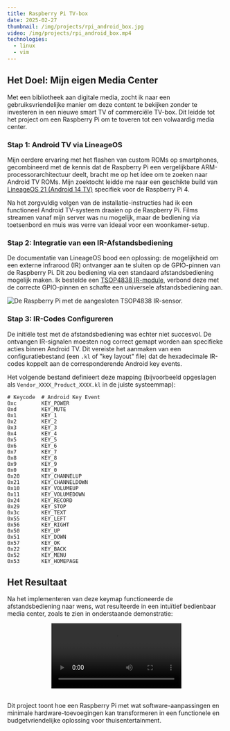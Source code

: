 ```yaml
---
title: Raspberry Pi TV-box
date: 2025-02-27
thumbnail: /img/projects/rpi_android_box.jpg
video: /img/projects/rpi_android_box.mp4
technologies:
  - linux
  - vim
---
```


## Het Doel: Mijn eigen Media Center

Met een bibliotheek aan digitale media, zocht ik naar een
gebruiksvriendelijke manier om deze content te bekijken zonder te investeren
in een nieuwe smart TV of commerciële TV-box. Dit leidde tot het project om
een Raspberry Pi om te toveren tot een volwaardig media center.

### Stap 1: Android TV via LineageOS

Mijn eerdere ervaring met het flashen van custom ROMs op smartphones,
gecombineerd met de kennis dat de Raspberry Pi een vergelijkbare
ARM-processorarchitectuur deelt, bracht me op het idee om te zoeken naar
Android TV ROMs. Mijn zoektocht leidde me naar een geschikte build van
[LineageOS 21 (Android 14 TV)](https://konstakang.com/devices/rpi4/LineageOS21-ATV/) specifiek voor de
Raspberry Pi 4.

Na het zorgvuldig volgen van de installatie-instructies had ik een
functioneel Android TV-systeem draaien op de Raspberry Pi. Films streamen
vanaf mijn server was nu mogelijk, maar de bediening via toetsenbord en muis
was verre van ideaal voor een woonkamer-setup.

### Stap 2: Integratie van een IR-Afstandsbediening

De documentatie van LineageOS bood een oplossing: de mogelijkheid om een
externe infrarood (IR) ontvanger aan te sluiten op de GPIO-pinnen van de
Raspberry Pi. Dit zou bediening via een standaard afstandsbediening mogelijk
maken. Ik bestelde een [TSOP4838 IR-module](https://nl.mouser.com/ProductDetail/Vishay-Semiconductors/TSOP4838?qs=yGXpg7PJZCiwO12kec0Sug%3D%3D&srsltid=AfmBOoot30yr_YHhYU8-1sj4fbinX5nzJg1f9do-iry0CusGCqWZDtZu),
verbond deze met de correcte GPIO-pinnen en schafte een universele
afstandsbediening aan.

![De Raspberry Pi met de aangesloten TSOP4838 IR-sensor.](/img/projects/rpi_android_box.jpg)

### Stap 3: IR-Codes Configureren

De initiële test met de afstandsbediening was echter niet succesvol. De
ontvangen IR-signalen moesten nog correct gemapt worden aan specifieke acties
binnen Android TV. Dit vereiste het aanmaken van een configuratiebestand (een
`.kl` of "key layout" file) dat de hexadecimale IR-codes koppelt aan de
corresponderende Android key events.

Het volgende bestand definieert deze mapping (bijvoorbeeld opgeslagen als
`Vendor_XXXX_Product_XXXX.kl` in de juiste systeemmap):

```plaintext
# Keycode  # Android Key Event
0xc        KEY_POWER
0xd        KEY_MUTE
0x1        KEY_1
0x2        KEY_2
0x3        KEY_3
0x4        KEY_4
0x5        KEY_5
0x6        KEY_6
0x7        KEY_7
0x8        KEY_8
0x9        KEY_9
0x0        KEY_0
0x20       KEY_CHANNELUP
0x21       KEY_CHANNELDOWN
0x10       KEY_VOLUMEUP
0x11       KEY_VOLUMEDOWN
0x24       KEY_RECORD
0x29       KEY_STOP
0x3c       KEY_TEXT
0x55       KEY_LEFT
0x56       KEY_RIGHT
0x50       KEY_UP
0x51       KEY_DOWN
0x57       KEY_OK
0x22       KEY_BACK
0x52       KEY_MENU
0x53       KEY_HOMEPAGE
```

## Het Resultaat

Na het implementeren van deze keymap functioneerde de afstandsbediening naar
wens, wat resulteerde in een intuïtief bedienbaar media center, zoals te zien
in onderstaande demonstratie:

<video style="max-width: 100%; max-height: 600px; display: block; margin: auto;" src="/img/projects/rpi_android_box.mp4" autoplay controls loop aria-label="Demonstratie Raspberry Pi TV-box met afstandsbediening"></video>
<br/>

Dit project toont hoe een Raspberry Pi met wat software-aanpassingen en
minimale hardware-toevoegingen kan transformeren in een functionele en
budgetvriendelijke oplossing voor thuisentertainment.
